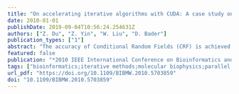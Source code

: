 ```yaml
---
title: "On accelerating iterative algorithms with CUDA: A case study on Conditional Random Fields training algorithm for biological sequence alignment"
date: 2010-01-01
publishDate: 2019-09-04T10:56:24.254631Z
authors: ["Z. Du", "Z. Yin", "W. Liu", "D. Bader"]
publication_types: ["1"]
abstract: "The accuracy of Conditional Random Fields (CRF) is achieved at the cost of huge amount of computation to train model. In this paper we designed the parallelized algorithm for the Gradient Ascent based CRF training methods for biological sequence alignment. Our contribution is mainly on two aspects: 1) We flexibly parallelized the different iterative computation patterns, and the according optimization methods are presented. 2) As for the Gibbs Sampling based training method, we designed a way to automatically predict the iteration round, so that the parallel algorithm could be run in a more efficient manner. In the experiment, these parallel algorithms achieved valuable accelerations comparing to the serial version."
featured: false
publication: "*2010 IEEE International Conference on Bioinformatics and Biomedicine Workshops (BIBMW)*"
tags: ["bioinformatics;iterative methods;molecular biophysics;parallel processing;sampling methods;accelerating iterative algorithms;CUDA;conditional random fields training algorithm;biological sequence alignment;gradient ascent based CRF training method;Gibbs sampling;parallel algorithm;Graphics processing unit;Training;Algorithm design and analysis;Hidden Markov models;Heuristic algorithms;Biology;Acceleration;Conditional Random Fields;Biological Sequence Alignment;GPGPU"]
url_pdf: "https://doi.org/10.1109/BIBMW.2010.5703859"
doi: "10.1109/BIBMW.2010.5703859"
---
```



